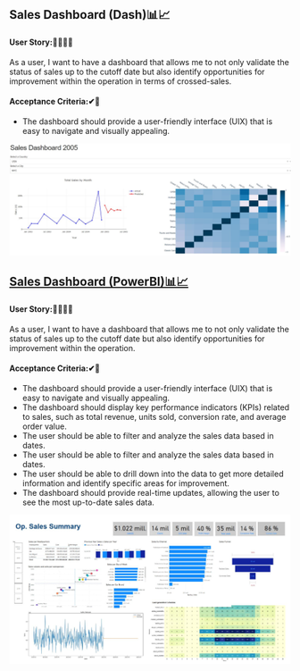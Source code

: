 <div>
  <h2 align = "left" id = "heading" font-weight =  bold>Sales Dashboard (Dash)📊📈</h2>
  <h4 align="Left" id="heading">User Story:🙋‍♀️🙋‍♂️</h4>
</div>
<div> <h8 align="Left" id="heading">As a user, I want to have a dashboard that allows me to not only validate the status of sales up to the cutoff date but also identify opportunities for improvement within the operation in terms of crossed-sales.
</h8> </div>

<div> 
  <h4 align="Left" id="heading" >Acceptance Criteria:✔🔨</h4></p>
</div>

<div><ul class="center-bullets">
  <li>The dashboard should provide a user-friendly interface (UIX) that is easy to navigate and visually appealing.</li>
 
</ul></div>

<div class="image-container">
  <img src="https://github.com/JuanSJimenezO/Dashboards/blob/main/Dash_Sales_Dashboard.JPG" alt="Image description">
</div>



<div>
<h2 align = "left" id = "heading" font-weight =  bold>
  <a href="https://app.powerbi.com/links/t--FXhRg6X?ctid=cfce3962-b2e0-4153-8d98-8c0702fc70dc&pbi_source=linkShare">Sales Dashboard (PowerBI)📊📈</a></h2>
  <h4 align="Left" id="heading">User Story:🙋‍♀️🙋‍♂️</h4>
</div>
<div> <h8 align="Left" id="heading">As a user, I want to have a dashboard that allows me to not only validate the status of sales up to the cutoff date but also identify opportunities for improvement within the operation.
</h8> </div>



<div> 
  <h4 align="Left" id="heading" >Acceptance Criteria:✔🔨</h4></p>
</div>

<div><ul class="center-bullets">
  <li>The dashboard should provide a user-friendly interface (UIX) that is easy to navigate and visually appealing.</li>
  <li>The dashboard should display key performance indicators (KPIs) related to sales, such as total revenue, units sold, conversion rate, and average order value.</li>
  <li>The user should be able to filter and analyze the sales data based in dates.</li>
  <li>The user should be able to filter and analyze the sales data based in dates.</li>
  <li>The user should be able to drill down into the data to get more detailed information and identify specific areas for improvement.</li>
  <li>The dashboard should provide real-time updates, allowing the user to see the most up-to-date sales data.</li>
</ul></div>

<div class="image-container">
  <img src="https://github.com/JuanSJimenezO/Dashboards/blob/main/Sales_Report.JPG" alt="Image description">
</div>
